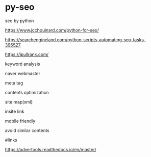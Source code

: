 # py-seo
seo by python

https://www.jcchouinard.com/python-for-seo/

https://searchengineland.com/python-scripts-automating-seo-tasks-395527

https://ipullrank.com/

keyword analysis

naver webmaster

meta tag

contents optimization

site map(xml)

insite link

mobile friendly

avoid similar contents





#links

https://advertools.readthedocs.io/en/master/
